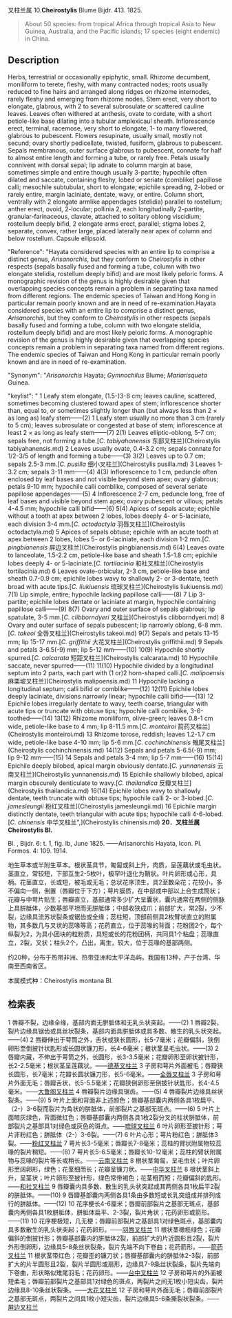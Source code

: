 叉柱兰属
10.**Cheirostylis** Blume Bijdr. 413. 1825.

> About 50 species: from tropical Africa through tropical Asia to New Guinea, Australia, and the Pacific islands; 17 species (eight endemic) in China.


## Description
Herbs, terrestrial or occasionally epiphytic, small. Rhizome decumbent, moniliform to terete, fleshy, with many contracted nodes; roots usually reduced to fine hairs and arranged along ridges on rhizome internodes, rarely fleshy and emerging from rhizome nodes. Stem erect, very short to elongate, glabrous, with 2 to several subrosulate or scattered cauline leaves. Leaves often withered at anthesis, ovate to cordate, with a short petiole-like base dilating into a tubular amplexicaul sheath. Inflorescence erect, terminal, racemose, very short to elongate, 1- to many flowered, glabrous to pubescent. Flowers resupinate, usually small, mostly not secund; ovary shortly pedicellate, twisted, fusiform, glabrous to pubescent. Sepals membranous, outer surface glabrous to pubescent, connate for half to almost entire length and forming a tube, or rarely free. Petals usually connivent with dorsal sepal; lip adnate to column margin at base, sometimes simple and entire though usually 3-partite; hypochile often dilated and saccate, containing fleshy, lobed or seriate (comblike) papillose calli; mesochile subtubular, short to elongate; epichile spreading, 2-lobed or rarely entire, margin laciniate, dentate, wavy, or entire. Column short, ventrally with 2 elongate armlike appendages (stelidia) parallel to rostellum; anther erect, ovoid, 2-locular; pollinia 2, each longitudinally 2-partite, granular-farinaceous, clavate, attached to solitary oblong viscidium; rostellum deeply bifid, 2 elongate arms erect, parallel; stigma lobes 2, separate, convex, rather large, placed laterally near apex of column and below rostellum. Capsule ellipsoid.

  "Reference": "Hayata considered species with an entire lip to comprise a distinct genus, *Arisanorchis*, but they conform to *Cheirostylis* in other respects (sepals basally fused and forming a tube, column with two elongate stelidia, rostellum deeply bifid) and are most likely peloric forms. A monographic revision of the genus is highly desirable given that overlapping species concepts remain a problem in separating taxa named from different regions. The endemic species of Taiwan and Hong Kong in particular remain poorly known and are in need of re-examination.Hayata considered species with an entire lip to comprise a distinct genus, *Arisanorchis*, but they conform to *Cheirostylis* in other respects (sepals basally fused and forming a tube, column with two elongate stelidia, rostellum deeply bifid) and are most likely peloric forms. A monographic revision of the genus is highly desirable given that overlapping species concepts remain a problem in separating taxa named from different regions. The endemic species of Taiwan and Hong Kong in particular remain poorly known and are in need of re-examination.

  "Synonym": "*Arisanorchis* Hayata; *Gymnochilus* Blume; *Mariarisqueta* Guinea.

  "keylist": "
1 Leafy stem elongate, (1.5-)3-8 cm; leaves cauline, scattered, sometimes becoming clustered toward apex of stem; inflorescence shorter than, equal to, or sometimes slightly longer than (but always less than 2 × as long as) leafy stem——(2)
1 Leafy stem usually no more than 3 cm (rarely to 5 cm); leaves subrosulate or congested at base of stem; inflorescence at least 2 × as long as leafy stem——(7)
2(1) Leaves elliptic-oblong, 5-7 cm; sepals free, not forming a tube.[*C. tabiyahanensis* 东部叉柱兰](Cheirostylis tabiyahanensis.md)
2 Leaves usually ovate, 0.4-3.2 cm; sepals connate for 1/2-3/5 of length and forming a tube——(3)
3(2) Leaves up to 0.7 cm; sepals 2.5-3 mm.[*C. pusilla* 细小叉柱兰](Cheirostylis pusilla.md)
3 Leaves 1-3.2 cm; sepals 3-11 mm——(4)
4(3) Inflorescence to 1 cm, peduncle often enclosed by leaf bases and not visible beyond stem apex; ovary glabrous; petals 9-10 mm; hypochile calli comblike, composed of several seriate papillose appendages——(5)
4 Inflorescence 2-7 cm, peduncle long, free of leaf bases and visible beyond stem apex; ovary pubescent or villous; petals 4-4.5 mm; hypochile calli bifid——(6)
5(4) Apices of sepals acute; epichile without a tooth at apex between 2 lobes, lobes deeply 4- or 5-laciniate, each division 3-4 mm.[*C. octodactyla* 羽唇叉柱兰](Cheirostylis octodactyla.md)
5 Apices of sepals obtuse; epichile with an acute tooth at apex between 2 lobes, lobes 5- or 6-laciniate, each division 1-2 mm.[*C. pingbianensis* 屏边叉柱兰](Cheirostylis pingbianensis.md)
6(4) Leaves ovate to lanceolate, 1.5-2.2 cm, petiole-like base and sheath 1.5-1.8 cm; epichile lobes deeply 4- or 5-laciniate.[*C. tortilacinia* 和社叉柱兰](Cheirostylis tortilacinia.md)
6 Leaves ovate-orbicular, 2-3 cm, petiole-like base and sheath 0.7-0.9 cm; epichile lobes wavy to shallowly 2- or 3-dentate, teeth broad with acute tips.[*C. liukiuensis* 琉球叉柱兰](Cheirostylis liukiuensis.md)
7(1) Lip simple, entire; hypochile lacking papillose calli——(8)
7 Lip 3-partite; epichile lobes dentate or laciniate at margin, hypochile containing papillose calli——(9)
8(7) Ovary and outer surface of sepals glabrous; lip spatulate, 3-5 mm.[*C. clibborndyeri* 叉柱兰](Cheirostylis clibborndyeri.md)
8 Ovary and outer surface of sepals pubescent; lip narrowly oblong, 6-8 mm.[*C. takeoi* 全唇叉柱兰](Cheirostylis takeoi.md)
9(7) Sepals and petals 13-15 mm; lip 15-17 mm.[*C. griffithii* 大花叉柱兰](Cheirostylis griffithii.md)
9 Sepals and petals 3-6.5(-9) mm; lip 5-12 mm——(10)
10(9) Hypochile shortly spurred.[*C. calcarata* 短距叉柱兰](Cheirostylis calcarata.md)
10 Hypochile saccate, never spurred——(11)
11(10) Hypochile divided by a longitudinal septum into 2 parts, each part with (1 or)2 horn-shaped calli.[*C. malipoensis* 麻栗坡叉柱兰](Cheirostylis malipoensis.md)
11 Hypochile lacking a longitudinal septum; calli bifid or comblike——(12)
12(11) Epichile lobes deeply laciniate, divisions narrowly linear; hypochile calli bifid——(13)
12 Epichile lobes irregularly dentate to wavy, teeth coarse, triangular with acute tips or truncate with obtuse tips; hypochile calli comblike, 3-6-toothed——(14)
13(12) Rhizome moniliform, olive-green; leaves 0.8-1 cm wide, petiole-like base to 4 mm; lip 8-11.5 mm.[*C. monteiroi* 箭药叉柱兰](Cheirostylis monteiroi.md)
13 Rhizome torose, reddish; leaves 1.2-1.7 cm wide, petiole-like base 4-10 mm; lip 5-6 mm.[*C. cochinchinensis* 雉尾叉柱兰](Cheirostylis cochinchinensis.md)
14(12) Sepals and petals 5-6.5(-9) mm; lip 9-12 mm——(15)
14 Sepals and petals 3-4 mm; lip 5-7 mm——(16)
15(14) Epichile deeply bilobed, apical margin obviously dentate.[*C. yunnanensis* 云南叉柱兰](Cheirostylis yunnanensis.md)
15 Epichile shallowly bilobed, apical margin obscurely denticulate to wavy.[*C. thailandica* 反瓣叉柱兰](Cheirostylis thailandica.md)
16(14) Epichile lobes wavy to shallowly dentate, teeth truncate with obtuse tips; hypochile calli 2- or 3-lobed.[*C. jamesleungii* 粉红叉柱兰](Cheirostylis jamesleungii.md)
16 Epichile margin distinctly dentate, teeth triangular with acute tips; hypochile calli 4-6-lobed.[*C. chinensis* 中华叉柱兰",](Cheirostylis chinensis.md)
**20．叉柱兰属Cheirostylis Bl.**

Bl. , Bijdr. 6: t. 1, fig. lb, June 1825. ——Arisanorchis Hayata, Icon. Pl. Formos. 4: 109. 1914.

地生草本或半附生草本。根状茎具节，匍匐或斜上升，肉质，呈莲藕状或毛虫状。茎直立，常较短，下部互生2-5枚叶，极罕叶退化为鞘状。叶片卵形或心形，具柄。花茎直立，长或短，被毛或无毛；总状花序顶生，具2至数朵花；花较小，多不偏向一侧，倒置（唇瓣位于下方）；萼片膜质，在中部或中部以上合生成筒状；花瓣与中萼片贴生；唇瓣直立，基部通常多少扩大呈囊状，囊内通常在两侧的侧脉上具胼胝体，少数基部平坦而无胼胝体；中部收狭成爪；前部扩大，常2裂，少不裂，边缘具流苏状裂条或锯齿或全缘；蕊柱短，顶部前侧具2枚臂状直立的附属物，其多数几与叉状的蕊喙等高；花药直立，位于蕊喙的背面；花粉团2个，每个纵裂为2，为具小团块的粒粉质，具短或长的花粉团柄，共同具1个粘盘；蕊喙直立，2裂，叉状；柱头2个，凸出，离生，较大，位于蕊喙的基部两侧。

约20种，分布于热带非洲、热带亚洲和太平洋岛屿。我国有13种，产于台湾、华南至西南省区。

本属模式种：Cheirostylis montana Bl.

## 检索表

1 唇瓣不裂，边缘全缘，基部内面无胼胝体和无乳头状突起。——(2)
1 唇瓣2裂，裂片边缘具锯齿或具丝状裂条，基部内面具胼胝体或具多数、散生的乳头状突起。——(4)
2 唇瓣伸出于萼筒之外，舌状或狭长圆形，长5-7毫米；花瓣偏斜，狭倒卵形至倒披针状匙形或长圆状镰刀形，长4-6毫米；根状茎呈毛虫状。——(3)
2 唇瓣内藏，不伸出于萼筒之外，长圆形，长3-3.5毫米；花瓣卵形至卵状披针形，长2-2.5毫米；根状茎呈莲藕状。——[德基叉柱兰](Cheirostylis%20derchiensis.md)
3 子房和萼片外面被毛；唇瓣狭长圆形，长7毫米；花瓣长圆状镰刀形，长5-6毫米。——[全唇叉柱兰](Cheirostylis%20takeoi.md)
3 子房和萼片外面无毛；唇瓣舌状，长5-5.5毫米；花瓣狭倒卵形至倒披针状匙形，长4-4.5毫米。——[大鲁阁叉柱兰](Cheirostylis%20tatewakii.md)
4 唇瓣裂片边缘具锯齿。——(5)
4 唇瓣裂片边缘具丝状裂条。——(9)
5 叶片上面和背面非上述颜色；唇瓣基部囊内两侧各具1枚扁平、（2-）3-6裂而裂片为角状的胼胝体，前部裂片之基部无斑点。——(6)
5 叶片上面暗灰绿色，背面微红色；唇瓣基部囊内两侧各具1枚2裂分叉的柱状胼胝体，前部裂片之基部具1对绿色或灰色的斑点。——[琉球叉柱兰](Cheirostylis%20liukiuensis.md)
6 叶片卵形至披针形；萼片非粉红色；胼胝体（2-）3-6裂。——(7)
6 叶片心形；萼片粉红色；胼胝体3裂。——[粉红叉柱兰](Cheirostylis%20jamesleungii.md)
7 萼片长3-5毫米；唇瓣长7-8毫米；蕊柱的臂状附属物较蕊喙的裂片稍短。——(8)
7 萼片长5-6.5毫米；唇瓣长10-12毫米；蕊柱的臂状附属物与蕊喙的裂片等长或稍长。——[云南叉柱兰](Cheirostylis%20yunnanensis.md)
8 根状茎匍匐，呈毛虫状；叶片卵形至阔卵形，绿色；花茎细而长；花瓣呈镰刀状。——[中华叉柱兰](Cheirostylis%20chinensis.md)
8 根状茎斜上升，呈茎状；叶片卵形至披针形，绿色常带褐色；花茎粗而短；花瓣偏斜的匙形。——[和社叉柱兰](Cheirostylis%20tortilacinia.md)
9 唇瓣囊内具多数、散生的乳头状突起或其两侧各具1枚扁平2裂的胼胝体。——(10)
9 唇瓣基部囊内两侧各具1条由多数短或长乳突组成并排列成行的胼胝体。——(12)
10 花序梗长4-6厘米；唇瓣前部裂片之基部无斑点，基部囊内两侧各具1枚胼胝体，胼胝体扁平、2-3裂，裂片角状；花药卵形或箭形。——(11)
10 花序梗极短，几无梗；唇瓣前部裂片之基部具1对绿色斑点，基部囊内具多数散生的乳头状突起；花药卵形。——[羽唇叉柱兰](Cheirostylis%20inabai.md)
11 根状茎橄榄绿色；花瓣偏斜的倒披针形；唇瓣基部囊内的胼胝体2裂，前部扩大的片近圆形且2裂，裂片外形倒卵形，边缘具5-8条丝状裂条，裂片先端不向下卷曲；花药箭形。——[箭药叉柱兰](Cheirostylis%20monteiroi.md)
11 根状茎带红色；花瓣歪的镰刀状；唇瓣基部囊内的胼胝体2-3裂，前部扩大的片半圆形且2裂，裂片半圆形或扇形，边缘具7-9条丝状裂条，裂片先端向下卷曲，形状略似雉尾羽毛；花药卵形。——[台中叉柱兰](Cheirostylis%20taichungensis.md)
12 子房和萼片的外面被短柔毛；唇瓣前部裂片之基部具1对绿色的斑点，两裂片之间无1枚小短尖齿，裂片边缘具8-10条丝状裂条。——[大花叉柱兰](Cheirostylis%20griffithii.md)
12 子房和萼片外面无毛；唇瓣前部裂片之基部无斑点，两裂片之间具1枚小短尖齿，裂片边缘具5-6条撕裂状裂条。——[屏边叉柱兰](Cheirostylis%20pingbianensis.md)
